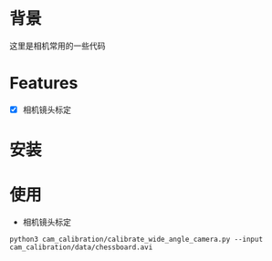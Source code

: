 # 背景

这里是相机常用的一些代码

# Features
- [x] 相机镜头标定

# 安装

# 使用

- 相机镜头标定
```
python3 cam_calibration/calibrate_wide_angle_camera.py --input cam_calibration/data/chessboard.avi
```
